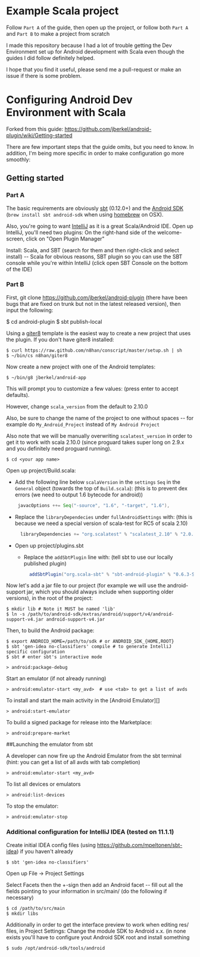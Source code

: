 # Example Scala project

Follow `Part A` of the guide, then open up the project, or follow both `Part A` and `Part B` to make a project from scratch

I made this repository because I had a lot of trouble getting the Dev Environment set up for Android development with Scala even though the guides I did follow definitely helped.

I hope that you find it useful, please send me a pull-request or make an issue if there is some problem.

# Configuring Android Dev Environment with Scala

Forked from this guide: https://github.com/jberkel/android-plugin/wiki/Getting-started

There are few important steps that the guide omits, but you need to know. In addition, I'm being more specific in order to make configuration go more smoothly:


## Getting started

### Part A

The basic requirements are obviously [sbt](https://github.com/harrah/xsbt/wiki) (0.12.0+) and the
[Android SDK](http://developer.android.com/sdk/index.html) (`brew install sbt android-sdk` when using
[homebrew](http://mxcl.github.com/homebrew/) on OSX).

Also, you're going to want [IntelliJ](http://www.jetbrains.com/idea/) as it is a great Scala/Android IDE. Open up IntelliJ, you'll need two plugins: On the right-hand side of the welcome-screen, click on "Open Plugin Manager"

Install: Scala, and SBT (search for them and then right-click and select install) -- Scala for obvious reasons, SBT plugin so you can use the SBT console while you're within IntelliJ (click open SBT Console on the bottom of the IDE)

### Part B

First, git clone https://github.com/jberkel/android-plugin (there have been bugs that are fixed on trunk but not in the latest released version), then input the following:

  $ cd android-plugin
  $ sbt publish-local

Using a [giter8](https://github.com/n8han/giter8#readme) template is the easiest way to create a new
project that uses the plugin. If you don't have giter8 installed:

    $ curl https://raw.github.com/n8han/conscript/master/setup.sh | sh
    $ ~/bin/cs n8han/giter8

Now create a new project with one of the Android templates:

    $ ~/bin/g8 jberkel/android-app

This will prompt you to customize a few values: 
(press enter to accept defaults).

However, change `scala_version` from the default to 2.10.0

Also, be sure to change the name of the project to one without spaces -- for example do `My_Android_Project` instead of `My Android Project`

Also note that we will be manually overwriting `scalatest_version` in order to get it to work with scala 2.10.0 (since proguard takes super long on 2.9.x and you definitely need proguard running).
    
    $ cd <your app name>

Open up project/Build.scala:

  * Add the following line below `scalaVersion` in the `settings` `Seq` in the `General` object (towards the top of `Build.scala`): (this is to prevent dex errors (we need to output 1.6 bytecode for android))

     ```scala
      javacOptions ++= Seq("-source", "1.6", "-target", "1.6"),
     ```
  * Replace the `libraryDependecies` under `fullAndroidSettings` with: (this is because we need a special version of scala-test for RC5 of scala 2.10)

    ```scala
      libraryDependencies += "org.scalatest" % "scalatest_2.10" % "2.0.M5b"
    ```
* Open up project/plugins.sbt
  * Replace the `addSbtPlugin` line with: (tell sbt to use our locally published plugin)

    ```scala
      addSbtPlugin("org.scala-sbt" % "sbt-android-plugin" % "0.6.3-SNAPSHOT")
    ```

Now let's add a jar file to our project (for example we will use the android-support jar, which you should always include when supporting older versions), in the root of the project:
    
    $ mkdir lib # Note it MUST be named 'lib'
    $ ln -s /path/to/android-sdk/extras/android/support/v4/android-support-v4.jar android-support-v4.jar

Then, to build the Android package:

    $ export ANDROID_HOME=/path/to/sdk # or ANDROID_SDK_{HOME,ROOT}
    $ sbt 'gen-idea no-classifiers' compile # to generate IntelliJ specific configuration
    $ sbt # enter sbt's interactive mode

    > android:package-debug

Start an emulator (if not already running)

    > android:emulator-start <my_avd>  # use <tab> to get a list of avds

To install and start the main activity in the [Android Emulator][]

    > android:start-emulator

To build a signed package for release into the Marketplace:

    > android:prepare-market

##Launching the emulator from sbt

A developer can now fire up the Android Emulator from the sbt terminal
(hint: you can get a list of all avds with tab completion)

    > android:emulator-start <my_avd>

To list all devices or emulators

    > android:list-devices

To stop the emulator:

    > android:emulator-stop

### Additional configuration for IntelliJ IDEA (tested on 11.1.1)

Create initial IDEA config files (using https://github.com/mpeltonen/sbt-idea) if you haven't already

    $ sbt 'gen-idea no-classifiers'

Open up File -> Project Settings

Select Facets then the +-sign then add an Android facet -- fill out all the fields pointing to your information in src/main/ (do the following if necessary)

    $ cd /path/to/src/main
    $ mkdir libs

Additionally in order to get the interface preview to work when editing res/ files, in Project Settings: Change the module SDK to Android x.x. (in none exists you'll have to configure yout Android SDK root and install something

    $ sudo /opt/android-sdk/tools/android
